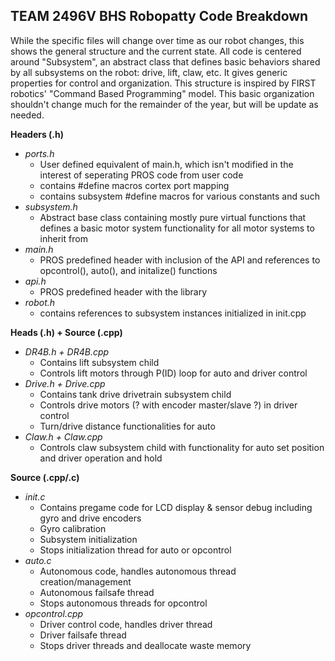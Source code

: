## TEAM 2496V BHS Robopatty Code Breakdown
While the specific files will change over time as our robot changes, this shows the general structure and the current state. All code is centered around "Subsystem", an abstract class that defines basic behaviors shared by all subsystems on the robot: drive, lift, claw, etc. It gives generic properties for control and organization. This structure is inspired by FIRST robotics' "Command Based Programming" model. This basic organization shouldn't change much for the remainder of the year, but will be update as needed.

**Headers (.h)**
- *ports.h*
  - User defined equivalent of main.h, which isn't modified in the interest of seperating PROS code from user code
  - contains #define macros cortex port mapping
  - contains subsystem #define macros for various constants and such
- *subsystem.h*
  - Abstract base class containing mostly pure virtual functions that defines a basic motor system functionality for all motor systems to inherit from
- *main.h*
  - PROS predefined header with inclusion of the API and references to opcontrol(), auto(), and initalize() functions
- *api.h*
  - PROS predefined header with the library
- *robot.h*
  - contains references to subsystem instances initialized in init.cpp

**Heads (.h) + Source (.cpp)**
  - *DR4B.h + DR4B.cpp*
    - Contains lift subsystem child
    - Controls lift motors through P(ID) loop for auto and driver control
  - *Drive.h + Drive.cpp*
    - Contains tank drive drivetrain subsystem child
    - Controls drive motors (? with encoder master/slave ?) in driver control
    - Turn/drive distance functionalities for auto
  - *Claw.h + Claw.cpp*
    - Controls claw subsystem child with functionality for auto set position and driver operation and hold

**Source (.cpp/.c)**
  - *init.c*
    - Contains pregame code for LCD display & sensor debug including gyro and drive encoders
    - Gyro calibration
    - Subsystem initialization
    - Stops initialization thread for auto or opcontrol
  - *auto.c*
    - Autonomous code, handles autonomous thread creation/management
    - Autonomous failsafe thread
    - Stops autonomous threads for opcontrol
  - *opcontrol.cpp*
    - Driver control code, handles driver thread
    - Driver failsafe thread
    - Stops driver threads and deallocate waste memory

